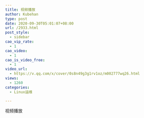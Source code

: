 ```yaml
---
title: 视频播放
author: Kubehan
type: post
date: 2020-09-30T05:01:07+08:00
url: /2933.html
post_style:
  - sidebar
cao_vip_rate:
  - 1
cao_video:
  - 1
cao_is_video_free:
  - 1
video_url:
  - https://v.qq.com/x/cover/0s8n49g3g1rv1oz/m002777wq26.html
views:
  - 1260
categories:
  - Linux运维

---
```

视频播放